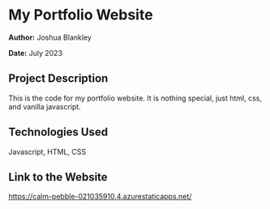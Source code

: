 # My Portfolio Website

**Author:** Joshua Blankley

**Date:** July 2023

## Project Description

This is the code for my portfolio website. It is nothing special, just html, css, and vanilla javascript.

## Technologies Used

Javascript, HTML, CSS

## Link to the Website

https://calm-pebble-021035910.4.azurestaticapps.net/
